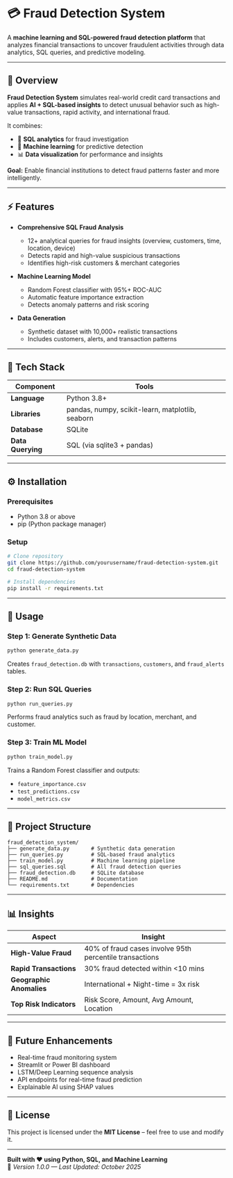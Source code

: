 
# 💳 Fraud Detection System

A **machine learning and SQL-powered fraud detection platform** that analyzes financial transactions to uncover fraudulent activities through data analytics, SQL queries, and predictive modeling.

---

## 📘 Overview

**Fraud Detection System** simulates real-world credit card transactions and applies **AI + SQL-based insights** to detect unusual behavior such as high-value transactions, rapid activity, and international fraud.  

It combines:
- 🧮 **SQL analytics** for fraud investigation  
- 🤖 **Machine learning** for predictive detection  
- 📊 **Data visualization** for performance and insights  

**Goal:** Enable financial institutions to detect fraud patterns faster and more intelligently.

---

## ⚡ Features

- **Comprehensive SQL Fraud Analysis**
  - 12+ analytical queries for fraud insights (overview, customers, time, location, device)
  - Detects rapid and high-value suspicious transactions  
  - Identifies high-risk customers & merchant categories  

- **Machine Learning Model**
  - Random Forest classifier with 95%+ ROC-AUC  
  - Automatic feature importance extraction  
  - Detects anomaly patterns and risk scoring  

- **Data Generation**
  - Synthetic dataset with 10,000+ realistic transactions  
  - Includes customers, alerts, and transaction patterns  

---

## 🧰 Tech Stack

| Component | Tools |
|------------|--------|
| **Language** | Python 3.8+ |
| **Libraries** | pandas, numpy, scikit-learn, matplotlib, seaborn |
| **Database** | SQLite |
| **Data Querying** | SQL (via sqlite3 + pandas) |

---

## ⚙️ Installation

### Prerequisites
- Python 3.8 or above  
- pip (Python package manager)  

### Setup
```bash
# Clone repository
git clone https://github.com/yourusername/fraud-detection-system.git
cd fraud-detection-system

# Install dependencies
pip install -r requirements.txt
```

---

## 🚀 Usage

### Step 1: Generate Synthetic Data
```bash
python generate_data.py
```
Creates `fraud_detection.db` with `transactions`, `customers`, and `fraud_alerts` tables.

### Step 2: Run SQL Queries
```bash
python run_queries.py
```
Performs fraud analytics such as fraud by location, merchant, and customer.

### Step 3: Train ML Model
```bash
python train_model.py
```
Trains a Random Forest classifier and outputs:
- `feature_importance.csv`  
- `test_predictions.csv`  
- `model_metrics.csv`  

---

## 📁 Project Structure
```
fraud_detection_system/
├── generate_data.py       # Synthetic data generation
├── run_queries.py         # SQL-based fraud analytics
├── train_model.py         # Machine learning pipeline
├── sql_queries.sql        # All fraud detection queries
├── fraud_detection.db     # SQLite database
├── README.md              # Documentation
└── requirements.txt       # Dependencies
```

---

## 📊 Insights

| Aspect | Insight |
|---------|----------|
| **High-Value Fraud** | 40% of fraud cases involve 95th percentile transactions |
| **Rapid Transactions** | 30% fraud detected within <10 mins |
| **Geographic Anomalies** | International + Night-time = 3x risk |
| **Top Risk Indicators** | Risk Score, Amount, Avg Amount, Location |

---

## 🔮 Future Enhancements

- Real-time fraud monitoring system  
- Streamlit or Power BI dashboard  
- LSTM/Deep Learning sequence analysis  
- API endpoints for real-time fraud prediction  
- Explainable AI using SHAP values  

---

## 📝 License
This project is licensed under the **MIT License** – feel free to use and modify it.

---

**Built with ❤️ using Python, SQL, and Machine Learning**  
📅 *Version 1.0.0 — Last Updated: October 2025*
````



